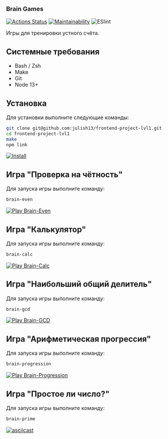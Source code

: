### Brain Games
[![Actions Status](https://github.com/julish13/frontend-project-lvl1/workflows/hexlet-check/badge.svg)](https://github.com/julish13/frontend-project-lvl1/actions)
[![Maintainability](https://api.codeclimate.com/v1/badges/e18b4b4a70e20392196a/maintainability)](https://codeclimate.com/github/julish13/frontend-project-lvl1/maintainability)
![ESlint](https://github.com/julish13/frontend-project-lvl1/workflows/ESlint/badge.svg)

Игры для тренировки устного счёта.

## Системные требования

 - Bash / Zsh
 - Make
 - Git
 - Node 13+

## Установка

Для установки выполните следующие команды:

```bash
git clone git@github.com:julish13/frontend-project-lvl1.git
cd frontend-project-lvl1
make
npm link
```
[![Install](https://asciinema.org/a/swJTb5jx4ppuom5zENBYRY9Ep.svg)](https://asciinema.org/a/swJTb5jx4ppuom5zENBYRY9Ep)
## Игра "Проверка на чётность"

Для запуска игры выполните команду:

```bash
brain-even
```
[![Play Brain-Even](https://asciinema.org/a/YSmpRuUkYddqGTa8RzzmGemqW.svg)](https://asciinema.org/a/YSmpRuUkYddqGTa8RzzmGemqW)
## Игра "Калькулятор"

Для запуска игры выполните команду:

```bash
brain-calc
```
[![Play Brain-Calc](https://asciinema.org/a/rGKQJI7YU80IMf9KDomx0cVW8.svg)](https://asciinema.org/a/rGKQJI7YU80IMf9KDomx0cVW8)
## Игра "Наибольший общий делитель"

Для запуска игры выполните команду:

```bash
brain-gcd
```
[![Play Brain-GCD](https://asciinema.org/a/uo1uGIpJjPQsk2IiiaxfhK0R3.svg)](https://asciinema.org/a/uo1uGIpJjPQsk2IiiaxfhK0R3)
## Игра "Арифметическая прогрессия"

Для запуска игры выполните команду:

```bash
brain-progression
```
[![Play Brain-Progression](https://asciinema.org/a/ksLJtKy0BCuTXikwnsgAxYLij.svg)](https://asciinema.org/a/ksLJtKy0BCuTXikwnsgAxYLij)
## Игра "Простое ли число?"

Для запуска игры выполните команду:

```bash
brain-prime
```
[![asciicast](https://asciinema.org/a/yAPMs1BJljzlEL6DJnwOUJwGW.svg)](https://asciinema.org/a/yAPMs1BJljzlEL6DJnwOUJwGW)